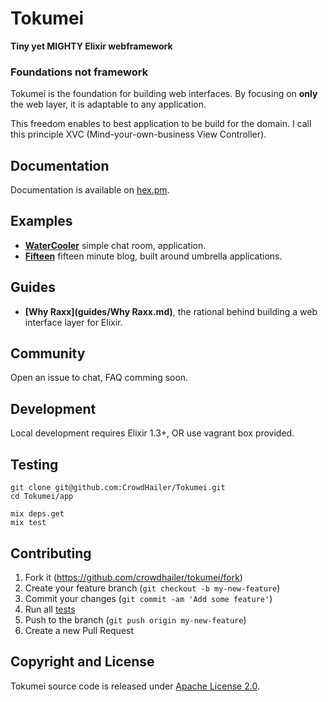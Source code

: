 # Tokumei

**Tiny yet MIGHTY Elixir webframework**

### Foundations not framework

Tokumei is the foundation for building web interfaces.
By focusing on **only** the web layer, it is adaptable to any application.

This freedom enables to best application to be build for the domain.
I call this principle XVC (Mind-your-own-business View Controller).

## Documentation

Documentation is available on [hex.pm](https://hexdocs.pm/tokumei/readme.html).

## Examples

- **[WaterCooler](water_cooler)** simple chat room, application.
- **[Fifteen](fifteen)** fifteen minute blog, built around umbrella applications.

## Guides

- **[Why Raxx](guides/Why Raxx.md)**, the rational behind building a web interface layer for Elixir.

## Community

Open an issue to chat, FAQ comming soon.

## Development

Local development requires Elixir 1.3+, OR use vagrant box provided.

## Testing

```
git clone git@github.com:CrowdHailer/Tokumei.git
cd Tokumei/app

mix deps.get
mix test
```

## Contributing

1. Fork it (https://github.com/crowdhailer/tokumei/fork)
2. Create your feature branch (`git checkout -b my-new-feature`)
3. Commit your changes (`git commit -am 'Add some feature'`)
4. Run all [tests](#testing)
5. Push to the branch (`git push origin my-new-feature`)
6. Create a new Pull Request

## Copyright and License

Tokumei source code is released under [Apache License 2.0](License).
